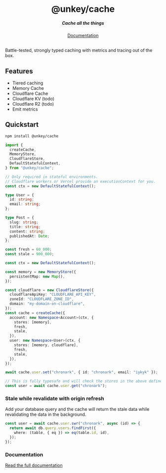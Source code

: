 <div align="center">
    <h1 align="center">@unkey/cache</h1>
    <h5>Cache all the things</h5>
</div>

<div align="center">
  <a href="https://unkey.com/docs/libraries/ts/cache/overview">Documentation</a>
</div>
<br/>

Battle-tested, strongly typed caching with metrics and tracing out of the box.

## Features

- Tiered caching
- Memory Cache
- Cloudflare Cache
- Cloudflare KV (todo)
- Cloudflare R2 (todo)
- Emit metrics

## Quickstart

```bash
npm install @unkey/cache
```

```ts
import {
  createCache,
  MemoryStore,
  CloudflareStore,
  DefaultStatefulContext,
} from "@unkey/cache";

// Only required in stateful environments.
// Cloudflare workers or Vercel provide an executionContext for you.
const ctx = new DefaultStatefulContext();

type User = {
  id: string;
  email: string;
};

type Post = {
  slug: string;
  title: string;
  content: string;
  publishedAt: Date;
};

const fresh = 60_000;
const stale = 900_000;

const ctx = new DefaultStatefulContext();

const memory = new MemoryStore({
  persistentMap: new Map(),
});

const cloudflare = new CloudflareStore({
  cloudflareApiKey: "CLOUDFLARE_API_KEY",
  zoneId: "CLOUDFLARE_ZONE_ID",
  domain: "my-domain-on-cloudflare",
});
const cache = createCache({
  account: new Namespace<Account>(ctx, {
    stores: [memory],
    fresh,
    stale,
  }),
  user: new Namespace<User>(ctx, {
    stores: [memory, cloudflare],
    fresh,
    stale,
  }),
});

await cache.user.set("chronark", { id: "chronark", email: "iykyk" });

// This is fully typesafe and will check the stores in the above defined order.
const user = await cache.user.get("chronark");
```

### Stale while revalidate with origin refresh

Add your database query and the cache will return the stale data while revalidating the data in the background.

```ts
const user = await cache.user.swr("chronark", async (id) => {
  return await db.query.users.findFirst({
    where: (table, { eq }) => eq(table.id, id),
  });
});
```


### Documentation

[Read the full documentation](https://unkey.com/docs/libraries/ts/cache/overview)